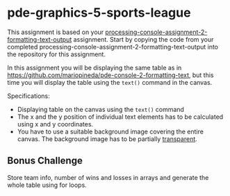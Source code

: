 # pde-graphics-5-sports-league

This assignment is based on your [processing-console-assignment-2-formatting-text-output](https://github.com/mariopineda/pde-console-2-formatting-text) assignment. Start by copying the code from your completed processing-console-assignment-2-formatting-text-output into the repository for this assignment.

In this assignment you will be displaying the same table as in https://github.com/mariopineda/pde-console-2-formatting-text, but this time you will display the table using the `text()` command in the canvas.

Specifications:
- Displaying table on the canvas using the `text()` command
- The x and the y position of individual text elements has to be calculated using x and y coordinates.
- You have to use a suitable background image covering the entire canvas. The background image has to be partially [transparent](https://processing.org/examples/transparency.html).

## Bonus Challenge
Store team info, number of wins and losses in arrays and generate the whole table using for loops.


